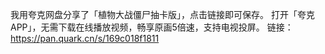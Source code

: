 我用夸克网盘分享了「植物大战僵尸抽卡版」，点击链接即可保存。
打开「夸克APP」，无需下载在线播放视频，畅享原画5倍速，支持电视投屏。
链接：https://pan.quark.cn/s/169c018f1811
